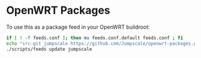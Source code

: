# OpenWRT Packages
To use this as a package feed in your OpenWRT buildroot:
```bash
if [ ! -f feeds.conf ]; then mv feeds.conf.default feeds.conf ; fi
echo "src-git jumpscale https://github.com/Jumpscale/openwrt-packages.git;for-14.07" >> feeds.conf
./scripts/feeds update jumpscale
```
